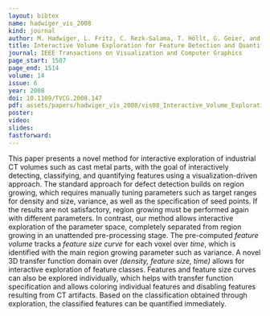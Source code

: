 ```yaml
---
layout: bibtex
name: hadwiger_vis_2008
kind: journal
author: M. Hadwiger, L. Fritz, C. Rezk-Salama, T. Höllt, G. Geier, and T. Pabel
title: Interactive Volume Exploration for Feature Detection and Quantification in Industrial CT Data
journal: IEEE Transactions on Visualization and Computer Graphics
page_start: 1507
page_end: 1514
volume: 14
issue: 6
year: 2008
doi: 10.1109/TVCG.2008.147
pdf: assets/papers/hadwiger_vis_2008/vis08_Interactive_Volume_Exploration_for_Feature_Detection_and_Quantification_in_Industrial_CT_Data.pdf
poster:
video: 
slides: 
fastforward: 
---
```

This paper presents a novel method for interactive exploration of industrial CT volumes such as cast metal parts, with the goal of interactively detecting, classifying, and quantifying features using a visualization-driven approach. The standard approach for defect detection builds on region growing, which requires manually tuning parameters such as target ranges for density and size, variance, as well as the specification of seed points. If the results are not satisfactory, region growing must be performed again with different parameters. In contrast, our method allows interactive exploration of the parameter space, completely separated from region growing in an unattended pre-processing stage. The pre-computed *feature volume* tracks a *feature size curve* for each voxel over *time*, which is identified with the main region growing parameter such as variance. A novel 3D transfer function domain over *(density, feature size, time)* allows for interactive exploration of feature classes. Features and feature size curves can also be explored individually, which helps with transfer function specification and allows coloring individual features and disabling features resulting from CT artifacts. Based on the classification obtained through exploration, the classified features can be quantified immediately.